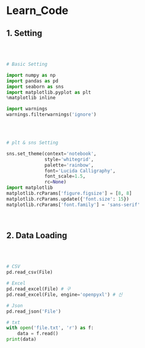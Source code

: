 # Learn_Code


## 1. Setting

<br/>

```python

# Basic Setting

import numpy as np 
import pandas as pd
import seaborn as sns 
import matplotlib.pyplot as plt
%matplotlib inline

import warnings
warnings.filterwarnings('ignore')
```
<br/>

```python

# plt & sns Setting

sns.set_theme(context='notebook',
              style='whitegrid',
              palette='rainbow',
              font='Lucida Calligraphy',
              font_scale=1.5,
              rc=None)
import matplotlib
matplotlib.rcParams['figure.figsize'] = [8, 8]
matplotlib.rcParams.update({'font.size': 15})
matplotlib.rcParams['font.family'] = 'sans-serif'

```

<br/>

## 2. Data Loading

<br/>

```python

# CSV
pd.read_csv(File)

# Excel
pd.read_excel(File) # 구
pd.read_excel(File, engine='openpyxl') # 신

# Json
pd.read_json('File')

# txt
with open('file.txt', 'r') as f:
    data = f.read()
print(data)

```

<br/>



```python



```

<br/>

```python

```

<br/>

```python

```

<br/>

```python

```

<br/>

```python

```

<br/>

```python

```
<br/>

```python

```

<br/>

```python

```

<br/>

```python

```

<br/>

```python

```

<br/>

```python

```

<br/>

```python

```

<br/>

```python

```

<br/>

```python

```
